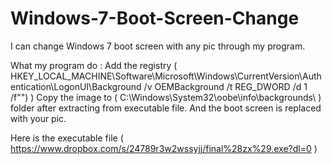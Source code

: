 # Windows-7-Boot-Screen-Change

I can change Windows 7 boot screen with any pic through my program.

What my program do :
Add the registry ( HKEY_LOCAL_MACHINE\\Software\\Microsoft\\Windows\\CurrentVersion\\Authentication\\LogonUI\\Background /v OEMBackground /t REG_DWORD /d 1 /f\"") )
Copy the image to ( C:\\Windows\\System32\\oobe\\info\\backgrounds\\ ) folder after extracting from executable file.
And the boot screen is replaced with your pic.

Here is the executable file
( https://www.dropbox.com/s/24789r3w2wssyjj/final%28zx%29.exe?dl=0 )
